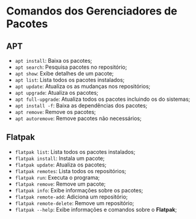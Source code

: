 # Comandos dos Gerenciadores de Pacotes

## APT

- `apt install`: Baixa os pacotes;
- `apt search`: Pesquisa pacotes no repositório;
- `apt show`: Exibe detalhes de um pacote;
- `apt list`: Lista todos os pacotes instalados;
- `apt update`: Atualiza os as mudanças nos repositórios;
- `apt upgrade`: Atualiza os pacotes;
- `apt full-upgrade`: Atualiza todos os pacotes incluindo os do sistemas;
- `apt install -f`: Baixa as dependências dos pacotes;
- `apt remove`: Remove os pacotes;
- `apt autoremove`: Remove pacotes não necessários;

## Flatpak 

- `flatpak list`: Lista todos os pacotes instalados;
- `flatpak install`: Instala um pacote;
- `flatpak update`: Atualiza os pacotes;
- `flatpak remotes`: Lista todos os repositórios;
- `flatpak run`: Executa o programa;
- `flatpak remove`: Remove um pacote;
- `flatpak info`: Exibe informações sobre os pacotes;
- `flatpak remote-add`: Adiciona um repositório;
- `flatpak remote-delete`: Remove um repositório;
- `flatpak --help`: Exibe informações e comandos sobre o **Flatpak**;

## 
